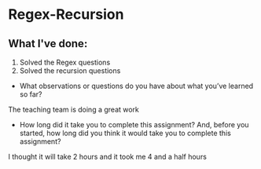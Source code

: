 # Regex-Recursion


## What I've done:
1. Solved the Regex questions
2. Solved the recursion questions


- What observations or questions do you have about what you’ve learned so far?

The teaching team is doing a great work

- How long did it take you to complete this assignment? And, before you started, how long did you think it would take you to complete this assignment?

I thought it will take 2 hours and it took me 4 and a half hours
